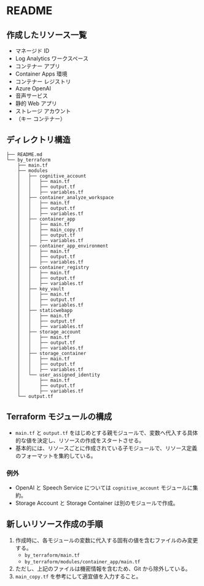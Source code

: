 # README

## 作成したリソース一覧
- マネージド ID
- Log Analytics ワークスペース
- コンテナー アプリ
- Container Apps 環境
- コンテナー レジストリ
- Azure OpenAI
- 音声サービス
- 静的 Web アプリ
- ストレージ アカウント
- （キー コンテナー）

## ディレクトリ構造
```
├── README.md
└── by_terraform
    ├── main.tf
    ├── modules
    │   ├── cognitive_account
    │   │   ├── main.tf
    │   │   ├── output.tf
    │   │   ├── variables.tf
    │   ├── container_analyze_workspace
    │   │   ├── main.tf
    │   │   ├── output.tf
    │   │   ├── variables.tf
    │   ├── container_app
    │   │   ├── main.tf
    │   │   ├── main_copy.tf
    │   │   ├── output.tf
    │   │   ├── variables.tf
    │   ├── container_app_environment
    │   │   ├── main.tf
    │   │   ├── output.tf
    │   │   ├── variables.tf
    │   ├── container_registry
    │   │   ├── main.tf
    │   │   ├── output.tf
    │   │   ├── variables.tf
    │   ├── key_vault
    │   │   ├── main.tf
    │   │   ├── output.tf
    │   │   ├── variables.tf
    │   ├── staticwebapp
    │   │   ├── main.tf
    │   │   ├── output.tf
    │   │   ├── variables.tf
    │   ├── storage_account
    │   │   ├── main.tf
    │   │   ├── output.tf
    │   │   ├── variables.tf
    │   ├── storage_container
    │   │   ├── main.tf
    │   │   ├── output.tf
    │   │   ├── variables.tf
    │   └── user_assigned_identity
    │       ├── main.tf
    │       ├── output.tf
    │       ├── variables.tf
    └── output.tf
```

## Terraform モジュールの構成
- `main.tf` と `output.tf` をはじめとする親モジュールで、変数へ代入する具体的な値を決定し、リソースの作成をスタートさせる。
- 基本的には、リソースごとに作成されている子モジュールで、リソース定義のフォーマットを集約している。

### 例外
- OpenAI と Speech Service については `cognitive_account` モジュールに集約。
- Storage Account と Storage Container は別のモジュールで作成。

## 新しいリソース作成の手順
1. 作成時に、各モジュールの変数に代入する固有の値を含むファイルのみ変更する。
   - `by_terraform/main.tf`
   - `by_terraform/modules/container_app/main.tf`
2. ただし、上記のファイルは機密情報を含むため、Git から除外している。
3. `main_copy.tf` を参考にして適宜値を入力すること。

